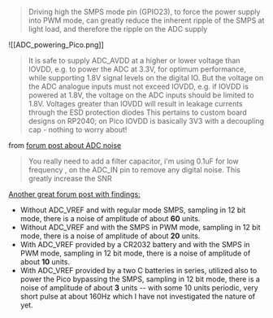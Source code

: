 > Driving high the SMPS mode pin (GPIO23), to force the power supply into PWM mode, can greatly reduce the inherent ripple of the SMPS at light load, and therefore the ripple on the ADC supply

![[ADC_powering_Pico.png]]

> It is safe to supply ADC_AVDD at a higher or lower voltage than IOVDD, e.g. to power the ADC at 3.3V, for optimum performance, while supporting 1.8V signal levels on the digital IO. But the voltage on the ADC analogue inputs must not exceed IOVDD, e.g. if IOVDD is powered at 1.8V, the voltage on the ADC inputs should be limited to 1.8V. Voltages greater than IOVDD will result in leakage currents through the ESD protection diodes
This pertains to custom board designs on RP2040; on Pico IOVDD is basically 3V3 with a decoupling cap - nothing to worry about!

from [forum post about ADC noise](https://forums.raspberrypi.com/viewtopic.php?p=2032382&sid=99dfe1150aff7a1e012df6b73decc487#p2032382)
> You really need to add a filter capacitor, i'm using 0.1uF for low frequency , on the ADC_IN pin to remove any digital noise. This greatly increase the SNR


[Another great forum post with findings:](https://forums.raspberrypi.com/viewtopic.php?t=330208)
- Without ADC_VREF and with regular mode SMPS, sampling in 12 bit mode, there is a noise of amplitude of about **60** units.
- Without ADC_VREF and with the SMPS in PWM mode, sampling in 12 bit mode, there is a noise of amplitude of about **20** units.
- With ADC_VREF provided by a CR2032 battery and with the SMPS in PWM mode, sampling in 12 bit mode, there is a noise of amplitude of about **10** units.
- With ADC_VREF provided by a two C batteries in series, utilized also to power the Pico bypassing the SMPS, sampling in 12 bit mode, there is a noise of amplitude of about **3** units -- with some 10 units periodic, very short pulse at about 160Hz which I have not investigated the nature of yet.